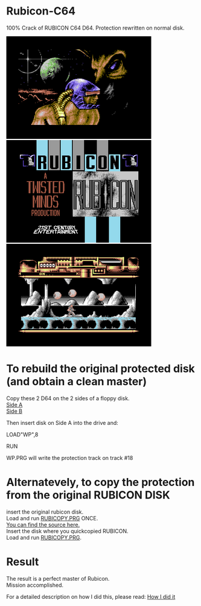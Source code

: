 # Rubicon-C64

100% Crack of RUBICON C64 D64. Protection rewritten on normal disk.

<img src="https://github.com/Zibri/Rubicon-C64/blob/main/rubicon1.png?raw=true">
<img src="https://github.com/Zibri/Rubicon-C64/blob/main/rubicon2.png?raw=true">
<img src="https://github.com/Zibri/Rubicon-C64/blob/main/rubicon3.png?raw=true">

# To rebuild the original protected disk (and obtain a clean master)

Copy these 2 D64 on the 2 sides of a floppy disk.   
<a href="https://github.com/Zibri/Rubicon-C64/raw/main/Rubicon_Side_A.d64">Side A</a>   
<a href="https://github.com/Zibri/Rubicon-C64/raw/main/Rubicon_Side_B.d64">Side B</a>

Then insert disk on Side A into the drive and:

LOAD"WP",8

RUN

WP.PRG will write the protection track on track #18

# Alternatevely, to copy the protection from the original RUBICON DISK

insert the original rubicon disk.   
Load and run <a href="https://github.com/Zibri/Rubicon-C64/raw/main/rubicopy.prg">RUBICOPY.PRG</a> ONCE.  
<a href="https://github.com/Zibri/Rubicon-C64/blob/main/rubcopy.s">You can find the source here.</a>   
Insert the disk where you quickcopied RUBICON.   
Load and run <a href="https://github.com/Zibri/Rubicon-C64/raw/main/rubicopy.prg">RUBICOPY.PRG</a>.   

# Result

The result is a perfect master of Rubicon.   
Mission accomplished.

For a detailed description on how I did this, please read:
<a href="https://github.com/Zibri/Rubicon-C64/raw/main/How%20I%20did%20it.txt">How I did it</a>

